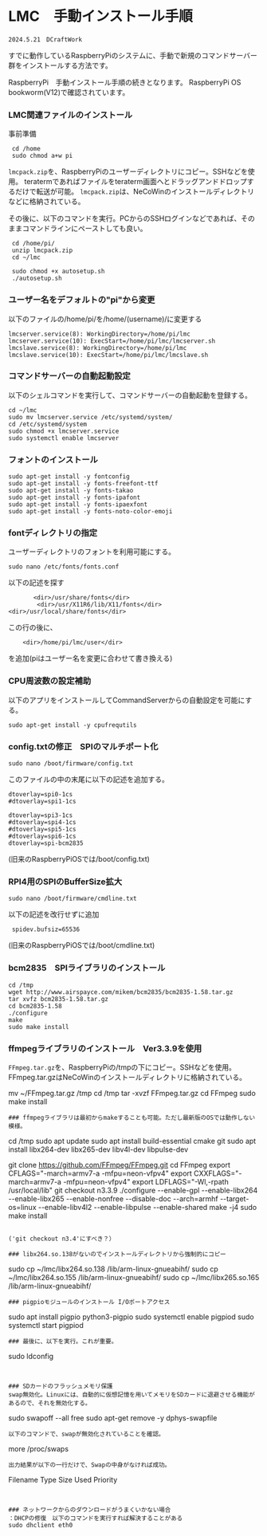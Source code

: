 # LMC　手動インストール手順
    2024.5.21　DCraftWork

すでに動作しているRaspberryPiのシステムに、手動で新規のコマンドサーバー群をインストールする方法です。

RaspberryPi　手動インストール手順の続きとなります。
RaspberryPi OS bookworm(V12)で確認されています。

### LMC関連ファイルのインストール

事前準備

```
 cd /home
 sudo chmod a+w pi
```

`lmcpack.zip`を、RaspberryPiのユーザーディレクトリにコピー。SSHなどを使用。
teratermであればファイルをteraterm画面へとドラッグアンドドロップするだけで転送が可能。
`lmcpack.zip`は、NeCoWinのインストールディレクトリなどに格納されている。

その後に、以下のコマンドを実行。PCからのSSHログインなどであれば、そのままコマンドラインにペーストしても良い。

```
 cd /home/pi/
 unzip lmcpack.zip
 cd ~/lmc

 sudo chmod +x autosetup.sh
 ./autosetup.sh

```
### ユーザー名をデフォルトの"pi"から変更
以下のファイルの/home/pi/を/home/(username)/に変更する
```
lmcserver.service(8): WorkingDirectory=/home/pi/lmc
lmcserver.service(10): ExecStart=/home/pi/lmc/lmcserver.sh
lmcslave.service(8): WorkingDirectory=/home/pi/lmc
lmcslave.service(10): ExecStart=/home/pi/lmc/lmcslave.sh
```

### コマンドサーバーの自動起動設定 
以下のシェルコマンドを実行して、コマンドサーバーの自動起動を登録する。

```
cd ~/lmc
sudo mv lmcserver.service /etc/systemd/system/
cd /etc/systemd/system
sudo chmod +x lmcserver.service
sudo systemctl enable lmcserver

```
### フォントのインストール
```
sudo apt-get install -y fontconfig 
sudo apt-get install -y fonts-freefont-ttf
sudo apt-get install -y fonts-takao
sudo apt-get install -y fonts-ipafont
sudo apt-get install -y fonts-ipaexfont
sudo apt-get install -y fonts-noto-color-emoji

```

### fontディレクトリの指定
ユーザーディレクトリのフォントを利用可能にする。
```
sudo nano /etc/fonts/fonts.conf
```
以下の記述を探す
```
       <dir>/usr/share/fonts</dir>
        <dir>/usr/X11R6/lib/X11/fonts</dir> <dir>/usr/local/share/fonts</dir>
```
この行の後に、
```
	<dir>/home/pi/lmc/user</dir>
```
を追加(piはユーザー名を変更に合わせて書き換える)


### CPU周波数の設定補助
以下のアプリをインストールしてCommandServerからの自動設定を可能にする。
```
sudo apt-get install -y cpufrequtils
```

### config.txtの修正　SPIのマルチポート化

```
sudo nano /boot/firmware/config.txt
```

このファイルの中の末尾に以下の記述を追加する。

```
dtoverlay=spi0-1cs 
#dtoverlay=spi1-1cs 

dtoverlay=spi3-1cs 
#dtoverlay=spi4-1cs 
#dtoverlay=spi5-1cs 
#dtoverlay=spi6-1cs 
dtoverlay=spi-bcm2835

```
(旧来のRaspberryPiOSでは/boot/config.txt)
### RPI4用のSPIのBufferSize拡大 
```
sudo nano /boot/firmware/cmdline.txt
```
 以下の記述を改行せずに追加 
```
 spidev.bufsiz=65536                
```

(旧来のRaspberryPiOSでは/boot/cmdline.txt)
### bcm2835　SPIライブラリのインストール
```
cd /tmp              
wget http://www.airspayce.com/mikem/bcm2835/bcm2835-1.58.tar.gz                       
tar xvfz bcm2835-1.58.tar.gz                      
cd bcm2835-1.58                       
./configure                      
make        
sudo make install

```

### ffmpegライブラリのインストール　Ver3.3.9を使用

`FFmpeg.tar.gz`を、RaspberryPiの/tmpの下にコピー。SSHなどを使用。
	FFmpeg.tar.gzはNeCoWinのインストールディレクトリに格納されている。

mv ~/FFmpeg.tar.gz /tmp
cd /tmp
tar -xvzf FFmpeg.tar.gz
cd FFmpeg
sudo make install

```
### ffmpegライブラリは最初からmakeすることも可能。ただし最新版のOSでは動作しない模様。

```
cd /tmp
sudo apt update
sudo apt install build-essential cmake git
sudo apt install libx264-dev libx265-dev libv4l-dev libpulse-dev

git clone https://github.com/FFmpeg/FFmpeg.git
cd FFmpeg
export CFLAGS="-march=armv7-a -mfpu=neon-vfpv4"
export CXXFLAGS="-march=armv7-a -mfpu=neon-vfpv4"
export LDFLAGS="-Wl,-rpath /usr/local/lib"
git checkout n3.3.9
./configure --enable-gpl --enable-libx264 --enable-libx265 --enable-nonfree --disable-doc --arch=armhf --target-os=linux --enable-libv4l2 --enable-libpulse --enable-shared
make -j4
sudo make install

```

('git checkout n3.4'にすべき？）

### libx264.so.138がないのでインストールディレクトリから強制的にコピー
```
sudo cp ~/lmc/libx264.so.138 /lib/arm-linux-gnueabihf/
sudo cp ~/lmc/libx264.so.155 /lib/arm-linux-gnueabihf/
sudo cp ~/lmc/libx265.so.165 /lib/arm-linux-gnueabihf/

```
### pigpioモジュールのインストール I/Oポートアクセス
```
sudo apt install pigpio python3-pigpio
sudo systemctl enable pigpiod
sudo systemctl start pigpiod

```
### 最後に、以下を実行。これが重要。
```
sudo ldconfig

```


### SDカードのフラッシュメモリ保護
swap無効化。Linuxには、自動的に仮想記憶を用いてメモリをSDカードに退避させる機能があるので、それを無効化する。
``` 
sudo swapoff --all
free
sudo apt-get remove -y dphys-swapfile

``` 
以下のコマンドで、swapが無効化されていることを確認。
```
more /proc/swaps
```
出力結果が以下の一行だけで、Swapの中身がなければ成功。
```
Filename                                Type            Size    Used    Priority
```


### ネットワークからのダウンロードがうまくいかない場合
：DHCPの修復　以下のコマンドを実行すれば解決することがある
sudo dhclient eth0
